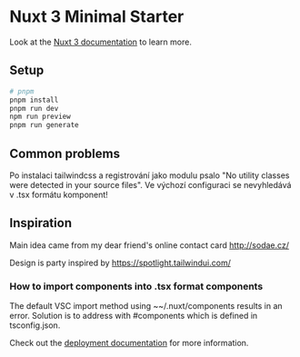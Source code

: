 # Nuxt 3 Minimal Starter

Look at the [Nuxt 3 documentation](https://nuxt.com/docs/getting-started/introduction) to learn more.

## Setup

```bash
# pnpm
pnpm install
pnpm run dev
npm run preview
pnpm run generate
```

## Common problems

Po instalaci tailwindcss a registrování jako modulu psalo "No utility classes were detected in your source files". Ve výchozí configuraci se nevyhledává v .tsx formátu komponent!

## Inspiration

Main idea came from my dear friend's online contact card http://sodae.cz/

Design is party inspired by https://spotlight.tailwindui.com/

### How to import components into .tsx format components
The default VSC import method using ~~/.nuxt/components results in an error. Solution is to address with #components which is defined in tsconfig.json.

Check out the [deployment documentation](https://nuxt.com/docs/getting-started/deployment) for more information.
